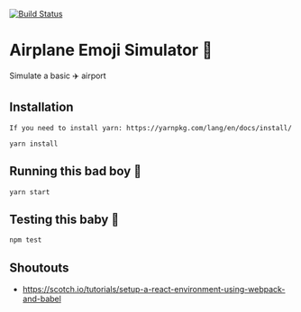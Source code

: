 [![Build Status](https://travis-ci.org/nathanemyers/airplane-emoji-simulator.svg?branch=master)](https://travis-ci.org/nathanemyers/airplane-emoji-simulator)

# Airplane Emoji Simulator 💯

Simulate a basic ✈️ airport

## Installation
```
If you need to install yarn: https://yarnpkg.com/lang/en/docs/install/
```
`yarn install`

## Running this bad boy 🛫
`yarn start`

## Testing this baby 🛬
`npm test`

## Shoutouts
 - https://scotch.io/tutorials/setup-a-react-environment-using-webpack-and-babel
